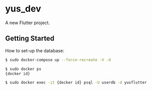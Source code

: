 # yus_dev

A new Flutter project.

## Getting Started

How to set-up the database: 

```sh
$ sudo docker-compose up --force-recreate -V -d
```

```sh
$ sudo docker ps
{docker id}
```


```sh
$ sudo docker exec -it {docker id} psql -U userdb -d yusflutter
```